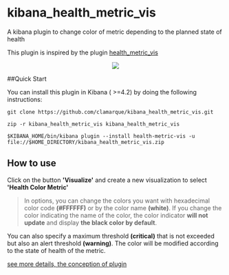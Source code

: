 # kibana_health_metric_vis
A kibana plugin  to change color of metric depending to the planned state of health 

This plugin is inspired by the plugin [health_metric_vis](https://github.com/DeanF/health_metric_vis)

<p align="center">
<img src="https://github.com/clamarque/Kibana_health_metric_vis/blob/master/assets/img/demo.PNG">
</p>

##Quick Start

You can install this plugin in Kibana ( >=4.2) by doing the following instructions: 

`git clone https://github.com/clamarque/kibana_health_metric_vis.git`

`zip -r kibana_health_metric_vis kibana_health_metric_vis`

`$KIBANA_HOME/bin/kibana plugin --install health-metric-vis -u file://$HOME_DIRECTORY/kibana_health_metric_vis.zip`

## How to use

Click on the button **'Visualize'** and create a new visualization to select **'Health Color Metric'**

> In options, you can change the colors you want with hexadecimal color code **(#FFFFFF)** or by the color name **(white)**. If you change the color indicating the name of the color, the color indicator **will not update** and display **the black color by default**.

You can also specify a maximum threshold **(critical)** that is not exceeded but also an alert threshold **(warning)**. The color will be modified according to the state of health of the metric.

[see more details, the conception of plugin](https://github.com/clamarque/Kibana_health_metric_vis/wiki)


